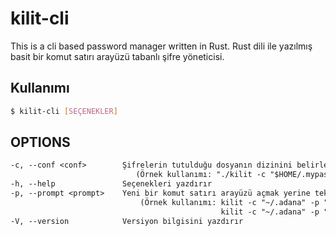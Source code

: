 # kilit-cli

This is a cli based password manager written in Rust.
Rust dili ile yazılmış basit bir komut satırı arayüzü tabanlı şifre yöneticisi.



## Kullanımı
```bash
$ kilit-cli [SEÇENEKLER]
```
## OPTIONS
```txt
-c, --conf <conf>        Şifrelerin tutulduğu dosyanın dizinini belirler(dosyayla beraber)
                         	(Örnek kullanımı: "./kilit -c "$HOME/.mypassfile"") ve kullanıcı dizinin için ~ kısaltmasını kullanma, programı çökertiyor 
-h, --help               Seçenekleri yazdırır
-p, --prompt <prompt>    Yeni bir komut satırı arayüzü açmak yerine tek satırlık bir komutla işinizi görebilirsiniz                         
                             (Örnek kullanımı: kilit -c "~/.adana" -p "go passwd list name bgc"
                                               kilit -c "~/.adana" -p "create passwd") 
-V, --version            Versiyon bilgisini yazdırır
```
